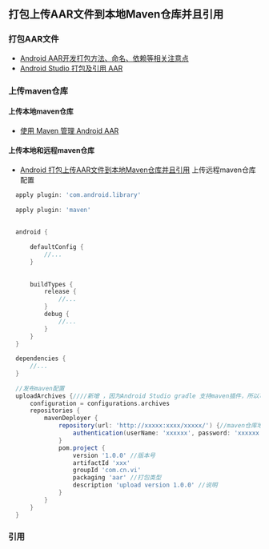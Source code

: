 ## 打包上传AAR文件到本地Maven仓库并且引用

### 打包AAR文件
  - [Android AAR开发打包方法、命名、依赖等相关注意点](https://www.jianshu.com/p/f47041fa1f5b)
  - [Android Studio 打包及引用 AAR](https://www.jianshu.com/p/1777a634db5e)
  
### 上传maven仓库

#### 上传本地maven仓库
  - [使用 Maven 管理 Android AAR](https://www.jianshu.com/p/0a7955459d71)
  
#### 上传本地和远程maven仓库
  - [Android 打包上传AAR文件到本地Maven仓库并且引用](https://blog.csdn.net/xiaxiayige/article/details/80636091)
上传远程maven仓库配置
``` gradle
  apply plugin: 'com.android.library'
  
  apply plugin: 'maven'
  
  
  android {
        
      defaultConfig {
          //...
      }
  
  
      buildTypes {
          release {
              //...
          }
          debug {
              //...
          }
      }
  }
  
  dependencies {
      //...
  }
  
  //发布maven配置
  uploadArchives {////新增 ，因为Android Studio gradle 支持maven插件，所以可以添加此task
      configuration = configurations.archives
      repositories {
          mavenDeployer {
              repository(url: 'http://xxxxx:xxxx/xxxxx/') {//maven仓库地址
                  authentication(userName: 'xxxxxx', password: 'xxxxxx')//配置用户名和密码
              }
              pom.project {
                  version '1.0.0' //版本号
                  artifactId 'xxx' 
                  groupId 'com.cn.vi'
                  packaging 'aar' //打包类型
                  description 'upload version 1.0.0' //说明
              }
          }
      }
  }
```
### 引用

  
